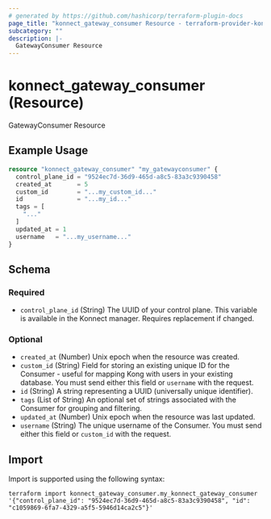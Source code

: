 ```yaml
---
# generated by https://github.com/hashicorp/terraform-plugin-docs
page_title: "konnect_gateway_consumer Resource - terraform-provider-konnect"
subcategory: ""
description: |-
  GatewayConsumer Resource
---
```


# konnect_gateway_consumer (Resource)

GatewayConsumer Resource

## Example Usage

```terraform
resource "konnect_gateway_consumer" "my_gatewayconsumer" {
  control_plane_id = "9524ec7d-36d9-465d-a8c5-83a3c9390458"
  created_at       = 5
  custom_id        = "...my_custom_id..."
  id               = "...my_id..."
  tags = [
    "..."
  ]
  updated_at = 1
  username   = "...my_username..."
}
```

<!-- schema generated by tfplugindocs -->
## Schema

### Required

- `control_plane_id` (String) The UUID of your control plane. This variable is available in the Konnect manager. Requires replacement if changed.

### Optional

- `created_at` (Number) Unix epoch when the resource was created.
- `custom_id` (String) Field for storing an existing unique ID for the Consumer - useful for mapping Kong with users in your existing database. You must send either this field or `username` with the request.
- `id` (String) A string representing a UUID (universally unique identifier).
- `tags` (List of String) An optional set of strings associated with the Consumer for grouping and filtering.
- `updated_at` (Number) Unix epoch when the resource was last updated.
- `username` (String) The unique username of the Consumer. You must send either this field or `custom_id` with the request.

## Import

Import is supported using the following syntax:

```shell
terraform import konnect_gateway_consumer.my_konnect_gateway_consumer '{"control_plane_id": "9524ec7d-36d9-465d-a8c5-83a3c9390458", "id": "c1059869-6fa7-4329-a5f5-5946d14ca2c5"}'
```
